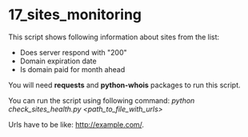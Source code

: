 # 17_sites_monitoring
This script shows following information about sites from the list:
* Does server respond with "200" 
* Domain expiration date
* Is domain paid for month ahead 

You will need **requests** and **python-whois** packages to run this script.

You can run the script using following command: _python check_sites_health.py \<path_to_file_with_urls\>_

Urls have to be like: http://example.com/.